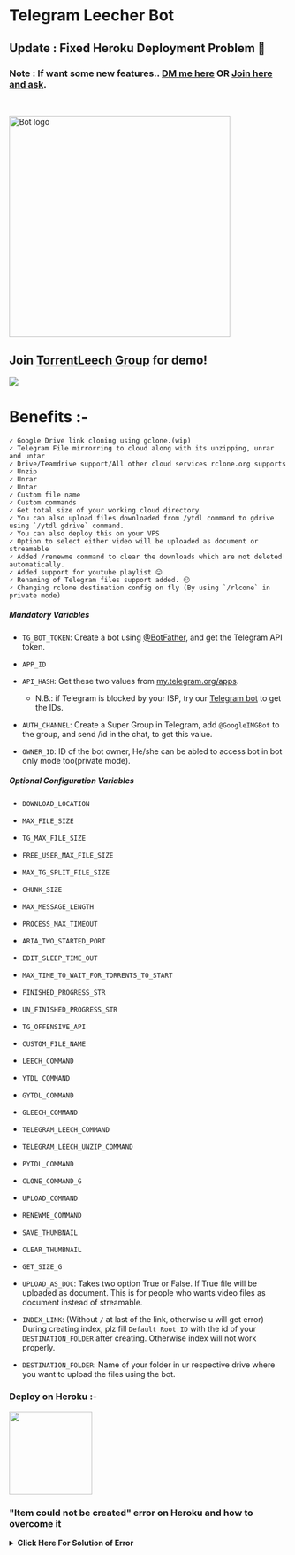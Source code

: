 # Telegram Leecher Bot
## Update :  Fixed Heroku Deployment Problem 🙂
### Note : If want some new features.. <a href="https://t.telegram.ind.in/gopalsaraf">DM me here</a> OR <a href="https://t.telegram.ind.in/torrentleechgs">Join here and ask</a>.
<br>


<img width=400px height=400px src="https://images.unsplash.com/photo-1562907550-096d3bf9b25c?ixid=MnwxMjA3fDB8MHxwaG90by1wYWdlfHx8fGVufDB8fHx8&ixlib=rb-1.2.1&auto=format&fit=crop&w=735&q=80" alt="Bot logo"></a>

<h2>Join <a href=https://t.telegram.ind.in/torrentleechgs>TorrentLeech Group</a> for demo!</h2>
<p align="left"><a href="https://t.telegram.ind.in/torrentleechgs"><img src="https://img.shields.io/badge/Telegram-Join%20TorrentLeech%20Group-blue.svg?logo=telegram"></a></p>

# Benefits :-
    ✓ Google Drive link cloning using gclone.(wip)
    ✓ Telegram File mirrorring to cloud along with its unzipping, unrar and untar
    ✓ Drive/Teamdrive support/All other cloud services rclone.org supports
    ✓ Unzip
    ✓ Unrar
    ✓ Untar
    ✓ Custom file name
    ✓ Custom commands
    ✓ Get total size of your working cloud directory
    ✓ You can also upload files downloaded from /ytdl command to gdrive using `/ytdl gdrive` command.
    ✓ You can also deploy this on your VPS
    ✓ Option to select either video will be uploaded as document or streamable
    ✓ Added /renewme command to clear the downloads which are not deleted automatically.
    ✓ Added support for youtube playlist 😐
    ✓ Renaming of Telegram files support added. 😐
    ✓ Changing rclone destination config on fly (By using `/rlcone` in private mode)
    


##### Mandatory Variables

* `TG_BOT_TOKEN`: Create a bot using [@BotFather](https://telegram.dog/BotFather), and get the Telegram API token.

* `APP_ID`
* `API_HASH`: Get these two values from [my.telegram.org/apps](https://my.telegram.org/apps).
  * N.B.: if Telegram is blocked by your ISP, try our [Telegram bot](https://telegram.dog/UseTGXBot) to get the IDs.

* `AUTH_CHANNEL`: Create a Super Group in Telegram, add `@GoogleIMGBot` to the group, and send /id in the chat, to get this value.

* `OWNER_ID`: ID of the bot owner, He/she can be abled to access bot in bot only mode too(private mode).



##### Optional Configuration Variables

* `DOWNLOAD_LOCATION`

* `MAX_FILE_SIZE`

* `TG_MAX_FILE_SIZE`

* `FREE_USER_MAX_FILE_SIZE`

* `MAX_TG_SPLIT_FILE_SIZE`

* `CHUNK_SIZE`

* `MAX_MESSAGE_LENGTH`

* `PROCESS_MAX_TIMEOUT`

* `ARIA_TWO_STARTED_PORT`

* `EDIT_SLEEP_TIME_OUT`

* `MAX_TIME_TO_WAIT_FOR_TORRENTS_TO_START`

* `FINISHED_PROGRESS_STR`

* `UN_FINISHED_PROGRESS_STR`

* `TG_OFFENSIVE_API`

* `CUSTOM_FILE_NAME`

* `LEECH_COMMAND`

* `YTDL_COMMAND`

* `GYTDL_COMMAND`

* `GLEECH_COMMAND`

* `TELEGRAM_LEECH_COMMAND`

* `TELEGRAM_LEECH_UNZIP_COMMAND`

* `PYTDL_COMMAND`

* `CLONE_COMMAND_G`

* `UPLOAD_COMMAND`

* `RENEWME_COMMAND`

* `SAVE_THUMBNAIL`

* `CLEAR_THUMBNAIL`

* `GET_SIZE_G`

* `UPLOAD_AS_DOC`: Takes two option True or False. If True file will be uploaded as document. This is for people who wants video files as document instead of streamable.

* `INDEX_LINK`: (Without `/` at last of the link, otherwise u will get error) During creating index, plz fill `Default Root ID` with the id of your `DESTINATION_FOLDER` after creating. Otherwise index will not work properly.

* `DESTINATION_FOLDER`: Name of your folder in ur respective drive where you want to upload the files using the bot.



<h3>Deploy on Heroku :-</h3>

<p><a href="https://heroku.com/deploy?template=https://github.com/GopalSaraf/TorrentLeechBot/tree/master)"> <img src="https://www.herokucdn.com/deploy/button.svg" width="150"/></a></p>
    
<h3>"Item could not be created" error on Heroku and how to overcome it</h3>
<details>
    <summary><b>Click Here For Solution of Error</b></summary>
    ```
    Star and fork the repo
    Now go to your forked repo
    Click on README.md edit button
    In Deploy to Heroku section, Replace GopalSaraf with your github username
    Commit the changes
    Deploy the bot
    ```
</details>
